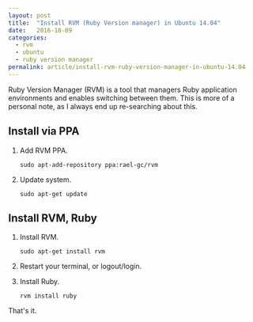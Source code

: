```yaml
---
layout: post
title:  "Install RVM (Ruby Version manager) in Ubuntu 14.04"
date:   2016-10-09
categories:
  - rvm
  - ubuntu
  - ruby version manager
permalink: article/install-rvm-ruby-version-manager-in-ubuntu-14.04
---
```


Ruby Version Manager (RVM) is a tool that managers Ruby application
environments and enables switching between them. This is more of a
personal note, as I always end up re-searching about this.

## Install via PPA

1.  Add RVM PPA.

    ```
    sudo apt-add-repository ppa:rael-gc/rvm
    ```

2.  Update system.

    ```
    sudo apt-get update
    ```

## Install RVM, Ruby

1.  Install RVM.

    ```
    sudo apt-get install rvm
    ```

2.  Restart your terminal, or logout/login.

3.  Install Ruby.

    ```
    rvm install ruby
    ```

That's it.
